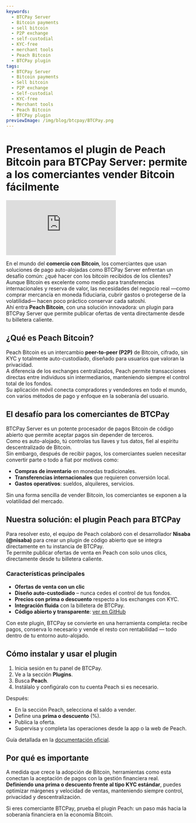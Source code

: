 ```yaml
---
keywords:
  - BTCPay Server
  - Bitcoin payments
  - sell bitcoin
  - P2P exchange
  - self-custodial
  - KYC-free
  - merchant tools
  - Peach Bitcoin
  - BTCPay plugin
tags:
  - BTCPay Server
  - Bitcoin payments
  - Sell bitcoin
  - P2P exchange
  - Self-custodial
  - KYC-free
  - Merchant tools
  - Peach Bitcoin
  - BTCPay plugin
previewImage: /img/blog/btcpay/BTCPay.png
---
```

# Presentamos el plugin de Peach Bitcoin para BTCPay Server: permite a los comerciantes vender Bitcoin fácilmente

<div class="video-wrapper">
  <iframe
    src="https://www.youtube.com/embed/CGx9LYGTKj8?si=kVrF-PgImNrN1wKg"
    title="YouTube video player"
    frameborder="0"
    allow="accelerometer; autoplay; clipboard-write; encrypted-media; gyroscope; picture-in-picture; web-share"
    referrerpolicy="strict-origin-when-cross-origin"
    allowfullscreen
  ></iframe>
</div>

En el mundo del **comercio con Bitcoin**, los comerciantes que usan soluciones de pago auto-alojadas como BTCPay Server enfrentan un desafío común: ¿qué hacer con los bitcoin recibidos de los clientes? Aunque Bitcoin es excelente como medio para transferencias internacionales y reserva de valor, las necesidades del negocio real —como comprar mercancía en moneda fiduciaria, cubrir gastos o protegerse de la volatilidad— hacen poco práctico conservar cada satoshi.  
Ahí entra **Peach Bitcoin**, con una solución innovadora: un plugin para BTCPay Server que permite publicar ofertas de venta directamente desde tu billetera caliente.

## ¿Qué es Peach Bitcoin?

Peach Bitcoin es un intercambio **peer-to-peer (P2P)** de Bitcoin, cifrado, sin KYC y totalmente auto-custodiado, diseñado para usuarios que valoran la privacidad.  
A diferencia de los exchanges centralizados, Peach permite transacciones directas entre individuos sin intermediarios, manteniendo siempre el control total de los fondos.  
Su aplicación móvil conecta compradores y vendedores en todo el mundo, con varios métodos de pago y enfoque en la soberanía del usuario.

## El desafío para los comerciantes de BTCPay

BTCPay Server es un potente procesador de pagos Bitcoin de código abierto que permite aceptar pagos sin depender de terceros.  
Como es auto-alojado, tú controlas tus llaves y tus datos, fiel al espíritu descentralizado de Bitcoin.  
Sin embargo, después de recibir pagos, los comerciantes suelen necesitar convertir parte o todo a fiat por motivos como:

- **Compras de inventario** en monedas tradicionales.  
- **Transferencias internacionales** que requieren conversión local.  
- **Gastos operativos**: sueldos, alquileres, servicios.

Sin una forma sencilla de vender Bitcoin, los comerciantes se exponen a la volatilidad del mercado.

## Nuestra solución: el plugin Peach para BTCPay

Para resolver esto, el equipo de Peach colaboró con el desarrollador **Nisaba (@nisaba)** para crear un plugin de código abierto que se integra directamente en tu instancia de BTCPay.  
Te permite publicar ofertas de venta en Peach con solo unos clics, directamente desde tu billetera caliente.

### Características principales
- **Ofertas de venta con un clic**  
- **Diseño auto-custodiado** – nunca cedes el control de tus fondos.  
- **Precios con prima o descuento** respecto a los exchanges con KYC.  
- **Integración fluida** con la billetera de BTCPay.  
- **Código abierto y transparente**: [ver en GitHub](https://github.com/Nisaba/btcpayserver-plugins/tree/master/BTCPayServer.Plugins.Peach)

Con este plugin, BTCPay se convierte en una herramienta completa: recibe pagos, conserva lo necesario y vende el resto con rentabilidad — todo dentro de tu entorno auto-alojado.

## Cómo instalar y usar el plugin

1. Inicia sesión en tu panel de BTCPay.  
2. Ve a la sección **Plugins**.  
3. Busca **Peach**.  
4. Instálalo y configúralo con tu cuenta Peach si es necesario.  

Después:
- En la sección Peach, selecciona el saldo a vender.  
- Define una **prima o descuento** (%).  
- Publica la oferta.  
- Supervisa y completa las operaciones desde la app o la web de Peach.  

Guía detallada en la [documentación oficial](https://github.com/Nisaba/btcpayserver-plugins/blob/master/BTCPayServer.Plugins.Peach/README.md).

## Por qué es importante

A medida que crece la adopción de Bitcoin, herramientas como esta conectan la aceptación de pagos con la gestión financiera real.  
**Definiendo una prima o descuento frente al tipo KYC estándar**, puedes optimizar márgenes y velocidad de ventas, manteniendo siempre control, privacidad y descentralización.

Si eres comerciante BTCPay, prueba el plugin Peach: un paso más hacia la soberanía financiera en la economía Bitcoin.

